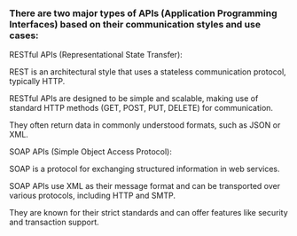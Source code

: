 ### There are two major types of APIs (Application Programming Interfaces) based on their communication styles and use cases:



RESTful APIs (Representational State Transfer):

REST is an architectural style that uses a stateless communication protocol, typically HTTP.

RESTful APIs are designed to be simple and scalable, making use of standard HTTP methods (GET, POST, PUT, DELETE) for communication.

They often return data in commonly understood formats, such as JSON or XML.



SOAP APIs (Simple Object Access Protocol):

SOAP is a protocol for exchanging structured information in web services.

SOAP APIs use XML as their message format and can be transported over various protocols, including HTTP and SMTP.

They are known for their strict standards and can offer features like security and transaction support.
